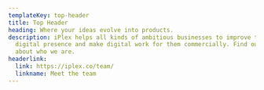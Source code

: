 ```yaml
---
templateKey: top-header
title: Top Header
heading: Where your ideas evolve into products.
description: iPlex helps all kinds of ambitious businesses to improve their
  digital presence and make digital work for them commercially. Find out more
  about who we are.
headerlink:
  link: https://iplex.co/team/
  linkname: Meet the team
---
```

